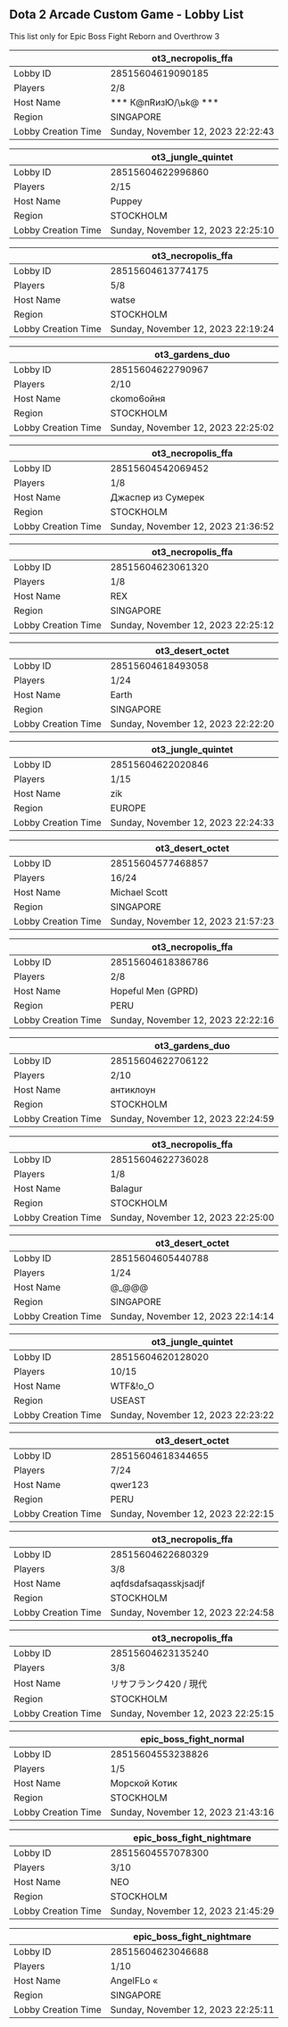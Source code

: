## Dota 2 Arcade Custom Game - Lobby List

This list only for Epic Boss Fight Reborn and Overthrow 3

|  | ot3_necropolis_ffa |
| ------ | ------ |
| Lobby ID | 28515604619090185 |
| Players | 2/8 |
| Host Name | *** К@пRизЮ/\ьk@ *** |
| Region | SINGAPORE |
| Lobby Creation Time | Sunday, November 12, 2023 22:22:43 |


|  | ot3_jungle_quintet |
| ------ | ------ |
| Lobby ID | 28515604622996860 |
| Players | 2/15 |
| Host Name | Puppey |
| Region | STOCKHOLM |
| Lobby Creation Time | Sunday, November 12, 2023 22:25:10 |


|  | ot3_necropolis_ffa |
| ------ | ------ |
| Lobby ID | 28515604613774175 |
| Players | 5/8 |
| Host Name | watse |
| Region | STOCKHOLM |
| Lobby Creation Time | Sunday, November 12, 2023 22:19:24 |


|  | ot3_gardens_duo |
| ------ | ------ |
| Lobby ID | 28515604622790967 |
| Players | 2/10 |
| Host Name | ckomo6oйня |
| Region | STOCKHOLM |
| Lobby Creation Time | Sunday, November 12, 2023 22:25:02 |


|  | ot3_necropolis_ffa |
| ------ | ------ |
| Lobby ID | 28515604542069452 |
| Players | 1/8 |
| Host Name | Джаспер из Сумерек |
| Region | STOCKHOLM |
| Lobby Creation Time | Sunday, November 12, 2023 21:36:52 |


|  | ot3_necropolis_ffa |
| ------ | ------ |
| Lobby ID | 28515604623061320 |
| Players | 1/8 |
| Host Name | REX |
| Region | SINGAPORE |
| Lobby Creation Time | Sunday, November 12, 2023 22:25:12 |


|  | ot3_desert_octet |
| ------ | ------ |
| Lobby ID | 28515604618493058 |
| Players | 1/24 |
| Host Name | Earth |
| Region | SINGAPORE |
| Lobby Creation Time | Sunday, November 12, 2023 22:22:20 |


|  | ot3_jungle_quintet |
| ------ | ------ |
| Lobby ID | 28515604622020846 |
| Players | 1/15 |
| Host Name | zik |
| Region | EUROPE |
| Lobby Creation Time | Sunday, November 12, 2023 22:24:33 |


|  | ot3_desert_octet |
| ------ | ------ |
| Lobby ID | 28515604577468857 |
| Players | 16/24 |
| Host Name | Michael Scott |
| Region | SINGAPORE |
| Lobby Creation Time | Sunday, November 12, 2023 21:57:23 |


|  | ot3_necropolis_ffa |
| ------ | ------ |
| Lobby ID | 28515604618386786 |
| Players | 2/8 |
| Host Name | Hopeful Men (GPRD) |
| Region | PERU |
| Lobby Creation Time | Sunday, November 12, 2023 22:22:16 |


|  | ot3_gardens_duo |
| ------ | ------ |
| Lobby ID | 28515604622706122 |
| Players | 2/10 |
| Host Name | антиклоун |
| Region | STOCKHOLM |
| Lobby Creation Time | Sunday, November 12, 2023 22:24:59 |


|  | ot3_necropolis_ffa |
| ------ | ------ |
| Lobby ID | 28515604622736028 |
| Players | 1/8 |
| Host Name | Balagur |
| Region | STOCKHOLM |
| Lobby Creation Time | Sunday, November 12, 2023 22:25:00 |


|  | ot3_desert_octet |
| ------ | ------ |
| Lobby ID | 28515604605440788 |
| Players | 1/24 |
| Host Name | @_@@@ |
| Region | SINGAPORE |
| Lobby Creation Time | Sunday, November 12, 2023 22:14:14 |


|  | ot3_jungle_quintet |
| ------ | ------ |
| Lobby ID | 28515604620128020 |
| Players | 10/15 |
| Host Name | WTF&!о_О |
| Region | USEAST |
| Lobby Creation Time | Sunday, November 12, 2023 22:23:22 |


|  | ot3_desert_octet |
| ------ | ------ |
| Lobby ID | 28515604618344655 |
| Players | 7/24 |
| Host Name | qwer123 |
| Region | PERU |
| Lobby Creation Time | Sunday, November 12, 2023 22:22:15 |


|  | ot3_necropolis_ffa |
| ------ | ------ |
| Lobby ID | 28515604622680329 |
| Players | 3/8 |
| Host Name | aqfdsdafsaqasskjsadjf |
| Region | STOCKHOLM |
| Lobby Creation Time | Sunday, November 12, 2023 22:24:58 |


|  | ot3_necropolis_ffa |
| ------ | ------ |
| Lobby ID | 28515604623135240 |
| Players | 3/8 |
| Host Name | リサフランク420 / 現代 |
| Region | STOCKHOLM |
| Lobby Creation Time | Sunday, November 12, 2023 22:25:15 |


|  | epic_boss_fight_normal |
| ------ | ------ |
| Lobby ID | 28515604553238826 |
| Players | 1/5 |
| Host Name | Морской Котик |
| Region | STOCKHOLM |
| Lobby Creation Time | Sunday, November 12, 2023 21:43:16 |


|  | epic_boss_fight_nightmare |
| ------ | ------ |
| Lobby ID | 28515604557078300 |
| Players | 3/10 |
| Host Name | NEO |
| Region | STOCKHOLM |
| Lobby Creation Time | Sunday, November 12, 2023 21:45:29 |


|  | epic_boss_fight_nightmare |
| ------ | ------ |
| Lobby ID | 28515604623046688 |
| Players | 1/10 |
| Host Name | AngelFLo « |
| Region | SINGAPORE |
| Lobby Creation Time | Sunday, November 12, 2023 22:25:11 |


